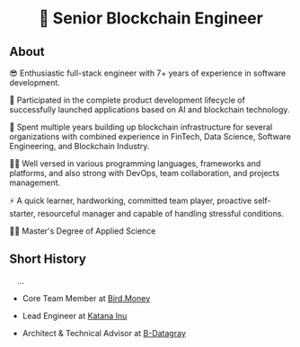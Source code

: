 <h1 align="center">👋 Senior Blockchain Engineer</h1>

## About

😎 Enthusiastic full-stack engineer with 7+ years of experience in software development.

🚀 Participated in the complete product development lifecycle of successfully launched applications based on AI and blockchain technology.

🔭 Spent multiple years building up blockchain infrastructure for several organizations with combined experience in FinTech, Data Science, Software Engineering, and Blockchain Industry.

👨‍💻 Well versed in various programming languages, frameworks and platforms, and also strong with DevOps, team collaboration, and projects management.

⚡ A quick learner, hardworking, committed team player, proactive self-starter, resourceful manager and capable of handling stressful conditions.

👨‍🎓 Master's Degree of Applied Science

## Short History

&emsp;...

- Core Team Member at <a href="https://github.com/bird-money">Bird.Money</a>

- Lead Engineer at <a href="https://github.com/katanainu">Katana Inu</a>

- Architect & Technical Advisor at <a href="https://github.com/Datagen-Project">B-Datagray</a>
